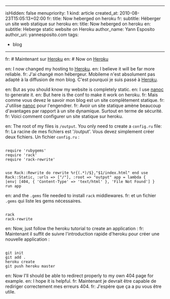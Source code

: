 -----
isHidden:       false
menupriority:   1
kind:           article
created_at:     2010-08-23T15:05:13+02:00
fr: title: Now heberged on heroku
fr: subtitle: Héberger un site web statique sur heroku
en: title: Now heberged on heroku
en: subtitle: Heberge static website on Heroku
author_name: Yann Esposito
author_uri: yannesposito.com
tags:
  - blog
-----
fr: # Maintenant sur [Heroku](http://heroku.com)
en: # Now on [Heroku](http://heroku.com)

en: I now changed my hosting to [Heroku](http://heroku.com). 
en: I believe it will be far more reliable.
fr: J'ai changé mon hébergeur. Mobileme n'est absolument pas adapté à la diffusion de mon blog. C'est pourquoi je suis passé à [Heroku](http://heroku.com).

en: But as you should know my website is completely static.
en: I use [nanoc](http://nanoc.stoneship.org/) to generate it.
en: But here is the conf to make it work on heroku.
fr: Mais comme vous devez le savoir mon blog est un site complètement statique.
fr: J'utilise [nanoc](http://nanoc.stoneship.org/) pour l'engendrer.
fr: Avoir un site statique amène beaucoup d'avantages par rapport à un site dynamique. Surtout en terme de sécurité.
fr: Voici comment configurer un site statique sur heroku.

en: The root of my files is `/output`. You only need to create a `config.ru` file:
fr: La racine de mes fichiers est '/output'. Vous devez simplement créer deux fichiers. Un fichier `config.ru` :

<code class="ruby" file="config.ru">
require 'rubygems'
require 'rack'
require 'rack-rewrite'

use Rack::Rewrite do
    rewrite %r{(.*)/$},"$1/index.html"
end
use Rack::Static, :urls => ["/"], :root => "output"
app = lambda { |env| [404, { 'Content-Type' => 'text/html' }, 'File Not Found'] }
run app
</code>


en: and the `.gems` file needed to install `rack` middlewares.
fr: et un fichier `.gems` qui liste les gems nécessaires.

<code class="ruby" file=".gems">
rack
rack-rewrite
</code>

en: Now, just follow the heroku tutorial to create an application :
fr: Maintenant il suffit de suivre l'introduction rapide d'heroku pour créer une nouvelle application :

<code class="zsh">
git init
git add .
heroku create
git push heroku master
</code>

en: Now I'll should be able to redirect properly to my own 404 page for example.
en: I hope it is helpful.
fr: Maintenant je devrait être capable de rediriger correctement mes erreurs 404.
fr: J'espère que ça a pu vous être utile.
